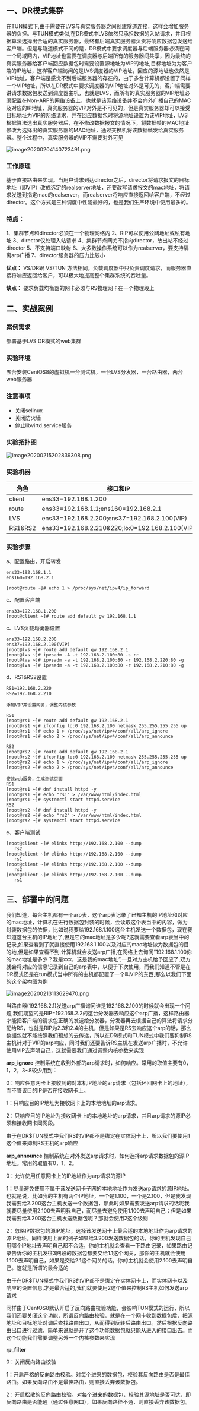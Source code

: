 ## 一、DR模式集群

在TUN模式下,由于需要在LVS与真实服务器之间创建隧道连接，这样会增加服务器的负担。与TUN模式类似,在DR模式中LVS依然只承担数据的入站请求，并且根据算法选择出合适的真实服务器，最终有后端真实服务器负责将响应数据包发送给客户端。但是与隧道模式不同的是，DR模式中要求调度器与后端服务器必须在同一个局域网内，VIP地址也需要在调度器与后端所有的服务器间共享，因为最终的真实服务器给客户端回应数据包时需要设置源地址为VIP的地址,目标地址为为客户端的IP地址，这样客户端访问的是LVS调度器的VIP地址，回应的源地址也依然是VIP地址，客户端是感觉不到后端服务器的存在的，由于多台计算机都设置了同样一个VIP地址，所以在DR模式中要求调度器的VIP地址对外是可见的，客户端需要讲请求数据包发送到调度器主机，也就是LVS，而所有的真实服务器的VIP地址必须配置在Non-ARP的网络设备上，也就是该网络设备并不会向外广播自己的MAC及对应的IP地址，真实服务器的VIP对外是不可见的，但是真实服务器却可以接受目标地址为VIP的网络请求，并在回应数据包时将源地址设置为该VIP地址，LVS根据算法选出真实服务器后，在不修改数据报文的情况下，将数据帧的MAC地址修改为选择出的真实服务器的MAC地址，通过交换机将该数据帧发给真实服务器。整个过程中，真实服务器的VIP不需要对外可见

![image20200204140723491.png](https://www.zutuanxue.com:8000/static/media/images/2020/10/29/1603967556922.png)

### 工作原理

基于直接路由来实现。当用户请求到达director之后，director将请求报文的目标地址（即VIP）改成选定的realserver地址，还要改写请求报文的mac地址，将请求发送到指定mac的realserver，而realserver将响应直接返回给客户端，不经过director。这个方式是三种调度中性能最好的，也是我们生产环境中使用最多的。

### 特点：

1、集群节点和director必须在一个物理网络内
2、RIP可以使用公网地址或私有地址
3、director仅处理入站请求
4、集群节点网关不指向director，故出站不经过director
5、不支持端口映射
6、大多数操作系统可以作为realserver，要支持隔离arp广播
7、director服务器的压力比较小

**优点：** VS/DR跟 VS/TUN 方法相同，负载调度器中只负责调度请求，而服务器直接将响应返回给客户，可以极大地提高整个集群系统的吞吐量。

**缺点：** 要求负载均衡器的网卡必须与RS物理网卡在一个物理段上

## 二、实战案例

### 案例需求

部署基于LVS DR模式的web集群

### 实验环境

五台安装CentOS8的虚拟机一台测试机，一台LVS分发器，一台路由器，两台web服务器

### 注意事项

- 关闭selinux
- 关闭防火墙
- 停止libvirtd.service服务

### 实验拓扑图

![image20200215202839308.png](https://www.zutuanxue.com:8000/static/media/images/2020/10/29/1603967852346.png)

### 实验机器

| 角色    | 接口和IP                                        |
| ------- | ----------------------------------------------- |
| client  | ens33=192.168.1.200                             |
| route   | ens33=192.168.1.1;ens160=192.168.2.1            |
| LVS     | ens33=192.168.2.200;ens37=192.168.2.100(VIP)    |
| RS1&RS2 | ens33=192.168.2.210&220;lo:0=192.168.2.100(VIP) |

### 实验步骤

a、配置路由，开启转发

```
ens33=192.168.1.1
ens160=192.168.2.1

[root@route ~]# echo 1 > /proc/sys/net/ipv4/ip_forward
```

c、配置客户端

```
ens33=192.168.1.200
[root@client ~]# route add default gw 192.168.1.1
```

c、LVS负载均衡器设置

```
ens33=192.168.2.200
ens37=192.168.2.100(VIP)
[root@lvs ~]# route add default gw 192.168.2.1
[root@lvs ~]# ipvsadm -A -t 192.168.2.100:80 -s rr
[root@lvs ~]# ipvsadm -a -t 192.168.2.100:80 -r 192.168.2.220:80 -g
[root@lvs ~]# ipvsadm -a -t 192.168.2.100:80 -r 192.168.2.210:80 -g
```

d、RS1&RS2设置

```
RS1=192.168.2.220
RS2=192.168.2.210

添加VIP并设置网关，调整内核参数

RS1
[root@rs1 ~]# route add default gw 192.168.2.1
[root@rs1 ~]# ifconfig lo:0 192.168.2.100 netmask 255.255.255.255 up
[root@rs1 ~]# echo 1 > /proc/sys/net/ipv4/conf/all/arp_ignore 
[root@rs1 ~]# echo 2 > /proc/sys/net/ipv4/conf/all/arp_announce 

RS2
[root@rs2 ~]# route add default gw 192.168.2.1
[root@rs2 ~]# ifconfig lo:0 192.168.2.100 netmask 255.255.255.255 up
[root@rs2 ~]# echo 1 > /proc/sys/net/ipv4/conf/all/arp_ignore 
[root@rs2 ~]# echo 2 > /proc/sys/net/ipv4/conf/all/arp_announce 

安装web服务，生成测试页面
RS1
[root@rs1 ~]# dnf install httpd -y
[root@rs1 ~]# echo "rs1" > /var/www/html/index.html
[root@rs1 ~]# systemctl start httpd.service
RS2
[root@rs2 ~]# dnf install httpd -y
[root@rs2 ~]# echo "rs2" > /var/www/html/index.html
[root@rs2 ~]# systemctl start httpd.service
```

e、客户端测试

```
[root@client ~]# elinks http://192.168.2.100 --dump
   rs2
[root@client ~]# elinks http://192.168.2.100 --dump
   rs1
[root@client ~]# elinks http://192.168.2.100 --dump
   rs2
[root@client ~]# elinks http://192.168.2.100 --dump
   rs1
```

## 三、部署中的问题

我们知道，每台主机都有一个arp表，这个arp表记录了已知主机的IP地址和对应的mac地址，计算机在进行数据包封装的时候，会读取这个表当中的内容，做为封装数据包的依据，比如说我要给192.168.1.100这台主机发送一个数据包，现在我知道这台主机的IP地址了,但是它的mac地址是多少呢?这就需要查看arp表当中的记录,如果查看到了就直接使用192.168.1.100以及对应的mac地址做为数据包的目的地,但是如果查看不到,计算机就会发送arp广播,在网络上去询问“192.168.1.100你的mac地址是多少？我是xxx，这是我的mac地址”,一旦对方主机给予回应了,双方就会将对应的信息记录到自己的arp表中，以便于下次使用，而我们知道不管是在DR模式还是在tun模式当中所有的主机都配置了一个叫VIP的东西,那么以我们下面的这个架构图为例

![image20200213113629470.png](https://www.zutuanxue.com:8000/static/media/images/2020/10/29/1603967999086.png)

当路由器(192.168.2.1)发送arp广播询问谁是192.168.2.100的时候就会出现一个问题,我们期望的是RIP=192.168.2.2的这台分发器去响应这个arp广播，这样路由器才能把客户端的请求包正确的发送给分发器，分发器再去根据自己的算法将请求分配给RS，也就是RIP为2.3和2.4的主机，但是如果是RS去响应这个arp的话，那么数据包就不能按照我们预想的去传递，所以在DR模式和TUN模式中我们要抑制RS主机针对于VIP的arp响应，同时我们还要告诉RS主机在发送arp广播时，不允许使用VIP去声明自己，这就需要我们通过调整内核参数来实现

**arp_ignore** 控制系统在收到外部的arp请求时，如何响应。常用的取值主要有0，1，2，3~8较少用到：

0：响应任意网卡上接收到的对本机IP地址的arp请求（包括环回网卡上的地址），而不管该目的IP是否在接收网卡上。

1：只响应目的IP地址为接收网卡上的本地地址的arp请求。

2：只响应目的IP地址为接收网卡上的本地地址的arp请求，并且arp请求的源IP必须和接收网卡同网段。

由于在DR$TUN模式中我们RS的VIP都不是绑定在实体网卡上，所以我们要使用1这个值来抑制RS主机的arp响应

**arp_announce** 控制系统在对外发送arp请求时，如何选择arp请求数据包的源IP地址。常用的取值有0，1，2。

0：允许使用任意网卡上的IP地址作为arp请求的源IP

1：尽量避免使用不属于该发送网卡子网的本地地址作为发送arp请求的源IP地址。也就是说，比如我的主机有两个IP地址，一个是1.100，一个是2.100，但是我发现我需要给2.200这台主机发送一个数据包，那此时如果需要发送arp请求的话呢我就要尽量使用2.100去声明我自己，而尽量去避免使用1.100去声明自己；但是如果我需要给3.200这台主机发送数据包呢？那就会使用2这个级别

2：忽略IP数据包的源IP地址，选择该发送网卡上最合适的本地地址作为arp请求的源IP地址。同样使用上面的例子如果给3.200发送数据包的话，你的主机发现自己用哪个IP地址去声明自己都不合适，你的主机就会查看一下路由记录，如果路由记录告诉你的主机发往3网段的数据包都要交给1.1这个网关，那你的主机就会使用1.100去声明自己，如果是交给2.1这个网关的话，你的主机就会使用2.100去声明自己。这就是所谓的最合适的

由于在DR$TUN模式中我们RS的VIP都不是绑定在实体网卡上，而实体网卡以及响应的设置信息,才是最合适的,我们就要使用2这个值来控制RS主机如何发送arp请求

同样由于CentOS8默认开启了反向路由校验功能，会影响TUN模式的运行，所以我们还要关闭这个功能，所谓反向路由校验，就是在一个网卡收到数据包后，把源地址和目标地址对调后查找路由出口，从而得到反转后路由出口。然后根据反向路由出口进行过滤，简单来说就是开了这个功能数据包就只能从进入的接口出去。而这个功能我们需要调整另外一个内核参数来实现

**rp_filter**

0：关闭反向路由校验

1：开启严格的反向路由校验。对每个进来的数据包，校验其反向路由是否是最佳路由。如果反向路由不是最佳路由，则直接丢弃该数据包。

2：开启松散的反向路由校验。对每个进来的数据包，校验其源地址是否可达，即反向路由是否能通（通过任意网口），如果反向路径不通，则直接丢弃该数据包。